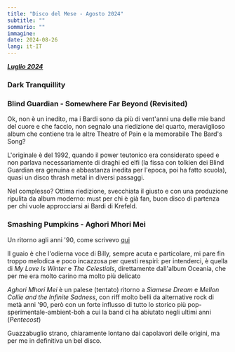 ```yaml
---
title: "Disco del Mese - Agosto 2024"
subtitle: ""
sommario: ""
immagine: 
date: 2024-08-26
lang: it-IT
---
```


[_**Luglio 2024**_](/posts/ita/disco-del-mese-07-2024)

### Dark Tranquillity 

### Blind Guardian - Somewhere Far Beyond (Revisited)

Ok, non è un inedito, ma i Bardi sono da più di vent'anni una delle mie band del cuore e che faccio, non segnalo una riedizione del quarto, meraviglioso album che contiene tra le altre Theatre of Pain e la memorabile The Bard's Song?

L'originale è del 1992, quando il power teutonico era considerato speed e non parlava necessariamente di draghi ed elfi (la fissa con tolkien dei Blind Guardian era genuina e abbastanza inedita per l'epoca, poi ha fatto scuola), quasi un disco thrash metal in diversi passaggi.

Nel complesso? Ottima riedizione, svecchiata il giusto e con una produzione ripulita da album moderno: must per chi è già fan, buon disco di partenza per chi vuole approcciarsi ai Bardi di Krefeld.

### Smashing Pumpkins - Aghori Mhori Mei

Un ritorno agli anni '90, come scrivevo [qui](https://livellosegreto.it/@xabacadabra/112891596667913788)

Il guaio è che l'odierna voce di Billy, sempre acuta e particolare, mi pare fin troppo melodica e poco incazzosa per questi respiri: per intenderci, è quella di _My Love Is Winter_ e _The Celestials_, direttamente dall'album Oceania, che per me era molto carino ma molto più delicato

_Aghori Mhori Mei_ è un palese (tentato) ritorno a _Siamese Dream_ e _Mellon Collie and the Infinite Sadness_, con riff molto belli da alternative rock di metà anni '90, però con un forte influsso di tutto lo storico più pop-sperimentale-ambient-boh a cui la band ci ha abiutato negli ultimi anni (_Pentecost_) 

Guazzabuglio strano, chiaramente lontano dai capolavori delle origini, ma per me in definitiva un bel disco.
